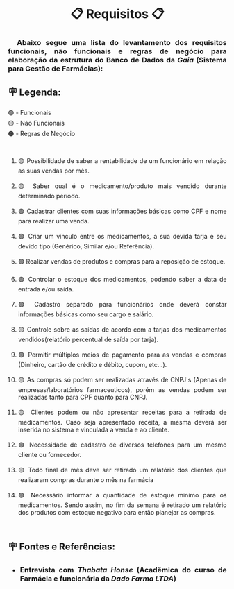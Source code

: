 <h1 align="center"> 
    <p>📋 <strong>Requisitos</strong> 📋</p>
</h1>
<h3 align="justify"> 
    <p> &nbsp
    Abaixo segue uma lista do levantamento dos requisitos funcionais, não funcionais e regras de negócio para elaboração da estrutura do Banco de Dados da <strong><em>Gaia</em></strong> (Sistema para Gestão de Farmácias):
    </p>
    <h2></h2>
    <p> 
    <h2><strong>🪧 Legenda:</strong></h2>
        🟢 - Funcionais
        <br>
        🟡 - Não Funcionais
        <br>
        🟠 - Regras de Negócio
        <br>
    </p>
</h3>

#
<div align="justify">
    <ol>
        <li>🟡 Possibilidade de saber a rentabilidade de um funcionário em relação as suas vendas por mês.</li><br>
        <li>🟡 Saber qual é o medicamento/produto mais vendido durante determinado período.</li><br>
        <li>🟢 Cadastrar clientes com suas informações básicas como CPF e nome para realizar uma venda.</li><br>
        <li>🟢 Criar um vínculo entre os medicamentos, a sua devida tarja e seu devido tipo (Genérico, Similar e/ou Referência).</li><br>
        <li>🟢 Realizar vendas de produtos e compras para a reposição de estoque.</li><br>
        <li>🟢 Controlar o estoque dos medicamentos, podendo saber a data de entrada e/ou saída.</li><br>
        <li>🟢 Cadastro separado para funcionários onde deverá constar informações básicas como seu cargo e salário.</li><br>
        <li>🟡 Controle sobre as saídas de acordo com a tarjas dos medicamentos vendidos(relatório percentual de saída por tarja).</li><br>
        <li>🟢 Permitir múltiplos meios de pagamento para as vendas e compras (Dinheiro, cartão de crédito e débito, cupom, etc...).</li><br>
        <li>🟡 As compras só podem ser realizadas através de CNPJ's (Apenas de empresas/laboratórios farmaceuticos), porém as vendas podem ser realizadas tanto para CPF quanto para CNPJ.</li><br>
        <li>🟡 Clientes podem ou não apresentar receitas para a retirada de medicamentos. Caso seja apresentado receita, a mesma deverá ser inserida no sistema e vinculada a venda e ao cliente. </li><br>
        <li>🟢 Necessidade de cadastro de diversos telefones para um mesmo cliente ou fornecedor.</li><br>
        <li>🟡 Todo final de mês deve ser retirado um relatório dos clientes que realizaram compras durante o mês na farmácia</li><br>
        <li>🟢 Necessário informar a quantidade de estoque minímo para os medicamentos. Sendo assim, no fim da semana é retirado um relatório dos produtos com estoque negativo para então planejar as compras.</li><br>
        </ol>
<div>

#
<h2><strong>🪧 Fontes e Referências:<strong></h2>
<h3 align="justify"> 
    <ul>
        <li>Entrevista com <em>Thabata Honse</em> (Acadêmica do curso de Farmácia e funcionária da <em>Dado Farma LTDA</em>)</li>
    </ul>  
 
</h3>

